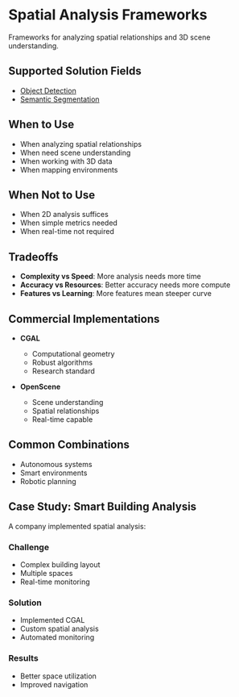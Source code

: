 # Spatial Analysis Frameworks

Frameworks for analyzing spatial relationships and 3D scene understanding.

## Supported Solution Fields

- [Object Detection](../solutions/object-detection)
- [Semantic Segmentation](../solutions/semantic-segmentation)

## When to Use

- When analyzing spatial relationships
- When need scene understanding
- When working with 3D data
- When mapping environments

## When Not to Use

- When 2D analysis suffices
- When simple metrics needed
- When real-time not required

## Tradeoffs

- **Complexity vs Speed**: More analysis needs more time
- **Accuracy vs Resources**: Better accuracy needs more compute
- **Features vs Learning**: More features mean steeper curve

## Commercial Implementations

- **CGAL**

  - Computational geometry
  - Robust algorithms
  - Research standard

- **OpenScene**
  - Scene understanding
  - Spatial relationships
  - Real-time capable

## Common Combinations

- Autonomous systems
- Smart environments
- Robotic planning

## Case Study: Smart Building Analysis

A company implemented spatial analysis:

### Challenge

- Complex building layout
- Multiple spaces
- Real-time monitoring

### Solution

- Implemented CGAL
- Custom spatial analysis
- Automated monitoring

### Results

- Better space utilization
- Improved navigation
